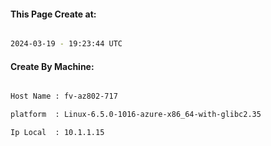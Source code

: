 
   
#### This Page Create at:

```bash

2024-03-19 - 19:23:44 UTC

```

#### Create By Machine:

```bash

Host Name : fv-az802-717

platform  : Linux-6.5.0-1016-azure-x86_64-with-glibc2.35

Ip Local  : 10.1.1.15

```

